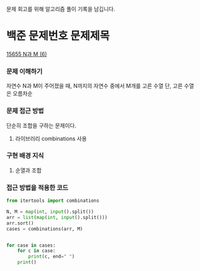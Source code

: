 문제 회고를 위해 알고리즘 풀이 기록을 남깁니다.

# 백준 문제번호 문제제목
[15655 N과 M (6)](https://www.acmicpc.net/problem/15655)

### 문제 이해하기
자연수 N과 M이 주어졌을 때, N까지의 자연수 중에서 M개를 고른 수열
단, 고른 수열은 오름차순

### 문제 접근 방법
단순히 조합을 구하는 문제이다.

1. 라이브러리 combinations 사용


### 구현 배경 지식
1. 순열과 조합


### 접근 방법을 적용한 코드
```python
from itertools import combinations

N, M = map(int, input().split())
arr = list(map(int, input().split()))
arr.sort()
cases = combinations(arr, M)


for case in cases:
    for c in case:
        print(c, end=" ")
    print()

```

